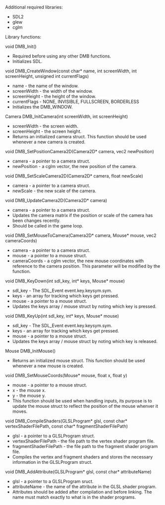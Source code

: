 Additional required libraries:
  - SDL2
  - glew
  - cglm

Library functions:

void DMB_Init()
  - Required before using any other DMB functions.
  - Initializes SDL.

void DMB_CreateWindow(const char* name, int screenWidth, int screenHeight, unsigned int currentFlags)
  - name - the name of the window.
  - screenWidth - the width of the window.
  - screenHeight - the height of the window.
  - currentFlags - NONE, INVISIBLE, FULLSCREEN, BORDERLESS
  - Initializes the DMB_WINDOW.

Camera DMB_InitCamera(int screenWidth, int screenHeight)
  - screenWidth - the screen width.
  - screenHeight - the screen height.
  - Returns an initialized camera struct. This function should be used whenever a new camera is created.

void DMB_SetPositionCamera2D(Camera2D* camera, vec2 newPosition)
  - camera - a pointer to a camera struct.
  - newPosition - a cglm vector, the new position of the camera.

void DMB_SetScaleCamera2D(Camera2D* camera, float newScale)
  - camera - a pointer to a camera struct.
  - newScale - the new scale of the camera.

void DMB_UpdateCamera2D(Camera2D* camera)
  - camera - a pointer to a camera struct.
  - Updates the camera matrix if the position or scale of the camera has been changes recently.
  - Should be called in the game loop.

void DMB_SetMouseToCamera(Camera2D* camera, Mouse* mouse, vec2 cameraCoords)
  - camera - a pointer to a camera struct.
  - mouse - a pointer to a mouse struct.
  - cameraCoords - a cglm vector, the new mouse coordinates with reference to the camera position. This parameter will be modified by the function.

void DMB_KeyDown(int sdl_key, int* keys, Mouse* mouse)
  - sdl_key - The SDL_Event event.key.keysym.sym.
  - keys - an array for tracking which keys get pressed.
  - mouse - a pointer to a mouse struct.
  - Updates the keys array / mouse struct by noting which key is pressed.

void DMB_KeyUp(int sdl_key, int* keys, Mouse* mouse)
  - sdl_key - The SDL_Event event.key.keysym.sym.
  - keys - an array for tracking which keys get pressed.
  - mouse - a pointer to a mouse struct.
  - Updates the keys array / mouse struct by noting which key is released.

Mouse DMB_InitMouse()
  - Returns an initialized mouse struct. This function should be used whenever a new mouse is created.

void DMB_SetMouseCoords(Mouse* mouse, float x, float y)
  - mouse - a pointer to a mouse struct.
  - x - the mouse x.
  - y - the mouse y.
  - This function should be used when handling inputs, its purpose is to update the mouse struct to reflect the position of the mouse whenver it moves.

void DMB_CompileShaders(GLSLProgram* glsl, const char* vertexShaderFilePath, const char* fragmentShaderFilePath)
  - glsl - a pointer to a GLSLProgram struct.
  - vertexShaderFilePath - the file path to the vertex shader program file.
  - fragmentShaderFilePath - the file path to the fragment shader program file.
  - Compiles the vertex and fragment shaders and stores the necessary information in the GLSLProgram struct.

void DMB_AddAttribute(GLSLProgram* glsl, const char* attributeName)
  - glsl - a pointer to a GLSLProgram sruct.
  - attributeName - the name of the attribute in the GLSL shader program.
  - Attributes should be added after compilation and before linking. The name must match exactly to what is in the shader programs.
